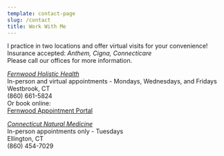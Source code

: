 ```yaml
---
template: contact-page
slug: /contact
title: Work With Me
---
```


I practice in two locations and offer virtual visits for your convenience!  
Insurance accepted: *Anthem, Cigna, Connecticare*  
Please call our offices for more information.
 
*[Fernwood Holistic Health](https://fernwoodholistichealth.com/about-us/#Katelyn)*  
In-person and virtual appointments - Mondays, Wednesdays, and Fridays  
Westbrook, CT  
(860) 661-5824  
Or book online:  
[Fernwood Appointment Portal](https://fernwoodholistichealth.janeapp.com/#/staff_member/9)  

*[Connecticut Natural Medicine](https://www.ctnatmed.com/our-doctors)*  
In-person appointments only - Tuesdays   
Ellington, CT  
(860) 454-7029


